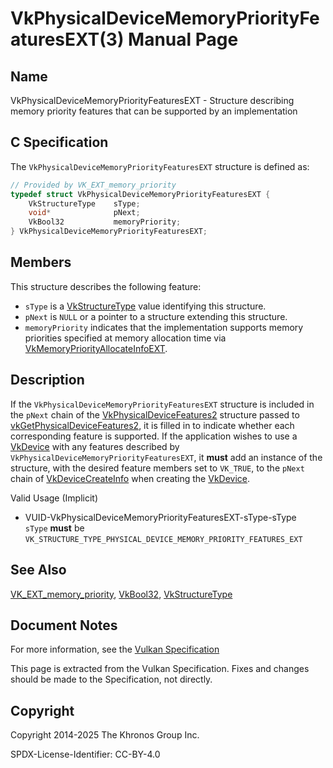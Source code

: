 # VkPhysicalDeviceMemoryPriorityFeaturesEXT(3) Manual Page

## Name

VkPhysicalDeviceMemoryPriorityFeaturesEXT - Structure describing memory priority features that can be supported by an implementation



## [](#_c_specification)C Specification

The `VkPhysicalDeviceMemoryPriorityFeaturesEXT` structure is defined as:

```c++
// Provided by VK_EXT_memory_priority
typedef struct VkPhysicalDeviceMemoryPriorityFeaturesEXT {
    VkStructureType    sType;
    void*              pNext;
    VkBool32           memoryPriority;
} VkPhysicalDeviceMemoryPriorityFeaturesEXT;
```

## [](#_members)Members

This structure describes the following feature:

- `sType` is a [VkStructureType](https://registry.khronos.org/vulkan/specs/latest/man/html/VkStructureType.html) value identifying this structure.
- `pNext` is `NULL` or a pointer to a structure extending this structure.
- []()`memoryPriority` indicates that the implementation supports memory priorities specified at memory allocation time via [VkMemoryPriorityAllocateInfoEXT](https://registry.khronos.org/vulkan/specs/latest/man/html/VkMemoryPriorityAllocateInfoEXT.html).

## [](#_description)Description

If the `VkPhysicalDeviceMemoryPriorityFeaturesEXT` structure is included in the `pNext` chain of the [VkPhysicalDeviceFeatures2](https://registry.khronos.org/vulkan/specs/latest/man/html/VkPhysicalDeviceFeatures2.html) structure passed to [vkGetPhysicalDeviceFeatures2](https://registry.khronos.org/vulkan/specs/latest/man/html/vkGetPhysicalDeviceFeatures2.html), it is filled in to indicate whether each corresponding feature is supported. If the application wishes to use a [VkDevice](https://registry.khronos.org/vulkan/specs/latest/man/html/VkDevice.html) with any features described by `VkPhysicalDeviceMemoryPriorityFeaturesEXT`, it **must** add an instance of the structure, with the desired feature members set to `VK_TRUE`, to the `pNext` chain of [VkDeviceCreateInfo](https://registry.khronos.org/vulkan/specs/latest/man/html/VkDeviceCreateInfo.html) when creating the [VkDevice](https://registry.khronos.org/vulkan/specs/latest/man/html/VkDevice.html).

Valid Usage (Implicit)

- [](#VUID-VkPhysicalDeviceMemoryPriorityFeaturesEXT-sType-sType)VUID-VkPhysicalDeviceMemoryPriorityFeaturesEXT-sType-sType  
  `sType` **must** be `VK_STRUCTURE_TYPE_PHYSICAL_DEVICE_MEMORY_PRIORITY_FEATURES_EXT`

## [](#_see_also)See Also

[VK\_EXT\_memory\_priority](https://registry.khronos.org/vulkan/specs/latest/man/html/VK_EXT_memory_priority.html), [VkBool32](https://registry.khronos.org/vulkan/specs/latest/man/html/VkBool32.html), [VkStructureType](https://registry.khronos.org/vulkan/specs/latest/man/html/VkStructureType.html)

## [](#_document_notes)Document Notes

For more information, see the [Vulkan Specification](https://registry.khronos.org/vulkan/specs/latest/html/vkspec.html#VkPhysicalDeviceMemoryPriorityFeaturesEXT)

This page is extracted from the Vulkan Specification. Fixes and changes should be made to the Specification, not directly.

## [](#_copyright)Copyright

Copyright 2014-2025 The Khronos Group Inc.

SPDX-License-Identifier: CC-BY-4.0